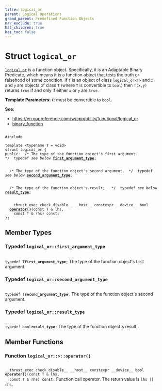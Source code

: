 ```yaml
---
title: logical_or
parent: Logical Operations
grand_parent: Predefined Function Objects
nav_exclude: true
has_children: true
has_toc: false
---
```


# Struct `logical_or`

<code><a href="/thrust/api/classes/structlogical__or.html">logical&#95;or</a></code> is a function object. Specifically, it is an Adaptable Binary Predicate, which means it is a function object that tests the truth or falsehood of some condition. If <code>f</code> is an object of class <code>logical&#95;or&lt;T&gt;</code> and <code>x</code> and <code>y</code> are objects of class <code>T</code> (where <code>T</code> is convertible to <code>bool</code>) then <code>f(x,y)</code> returns <code>true</code> if and only if either <code>x</code> or <code>y</code> are <code>true</code>.

**Template Parameters**:
**`T`**: must be convertible to <code>bool</code>.

**See**:
* <a href="https://en.cppreference.com/w/cpp/utility/functional/logical_or">https://en.cppreference.com/w/cpp/utility/functional/logical_or</a>
* <a href="/thrust/api/classes/structbinary__function.html">binary_function</a>

<code class="doxybook">
<span>#include <thrust/functional.h></span><br>
<span>template &lt;typename T = void&gt;</span>
<span>struct logical&#95;or {</span>
<span>public:</span><span class="doxybook-comment">&nbsp;&nbsp;/* The type of the function object's first argument.  */</span><span>&nbsp;&nbsp;typedef <i>see below</i> <b><a href="/thrust/api/classes/structlogical__or.html#typedef-first_argument_type">first&#95;argument&#95;type</a></b>;</span>
<br>
<span class="doxybook-comment">&nbsp;&nbsp;/* The type of the function object's second argument.  */</span><span>&nbsp;&nbsp;typedef <i>see below</i> <b><a href="/thrust/api/classes/structlogical__or.html#typedef-second_argument_type">second&#95;argument&#95;type</a></b>;</span>
<br>
<span class="doxybook-comment">&nbsp;&nbsp;/* The type of the function object's result;.  */</span><span>&nbsp;&nbsp;typedef <i>see below</i> <b><a href="/thrust/api/classes/structlogical__or.html#typedef-result_type">result&#95;type</a></b>;</span>
<br>
<span>&nbsp;&nbsp;__thrust_exec_check_disable__ __host__ constexpr __device__ bool </span><span>&nbsp;&nbsp;<b><a href="/thrust/api/classes/structlogical__or.html#function-operator()">operator()</a></b>(const T & lhs,</span>
<span>&nbsp;&nbsp;&nbsp;&nbsp;const T & rhs) const;</span>
<span>};</span>
</code>

## Member Types

<h3 id="typedef-first_argument_type">
Typedef <code>logical&#95;or::first&#95;argument&#95;type</code>
</h3>

<code class="doxybook">
<span>typedef T<b>first_argument_type</b>;</span></code>
The type of the function object's first argument. 

<h3 id="typedef-second_argument_type">
Typedef <code>logical&#95;or::second&#95;argument&#95;type</code>
</h3>

<code class="doxybook">
<span>typedef T<b>second_argument_type</b>;</span></code>
The type of the function object's second argument. 

<h3 id="typedef-result_type">
Typedef <code>logical&#95;or::result&#95;type</code>
</h3>

<code class="doxybook">
<span>typedef bool<b>result_type</b>;</span></code>
The type of the function object's result;. 


## Member Functions

<h3 id="function-operator()">
Function <code>logical&#95;or::&gt;::operator()</code>
</h3>

<code class="doxybook">
<span>__thrust_exec_check_disable__ __host__ constexpr __device__ bool </span><span><b>operator()</b>(const T & lhs,</span>
<span>&nbsp;&nbsp;const T & rhs) const;</span></code>
Function call operator. The return value is <code>lhs || rhs</code>. 


